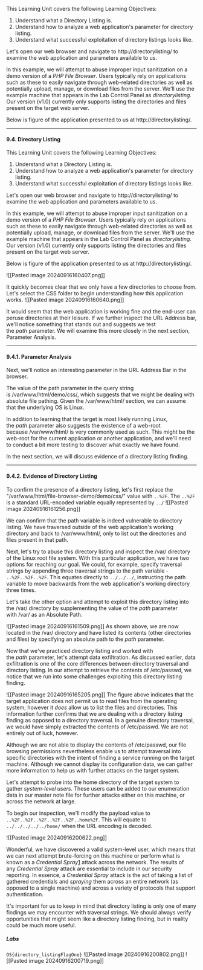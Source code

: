 This Learning Unit covers the following Learning Objectives:

1. Understand what a Directory Listing is.
2. Understand how to analyze a web application's parameter for directory listing.
3. Understand what successful exploitation of directory listings looks like.

Let's open our web browser and navigate to http://directorylisting/ to examine the web application and parameters available to us.

In this example, we will attempt to abuse improper input sanitization on a demo version of a _PHP File Browser_. Users typically rely on applications such as these to easily navigate through web-related directories as well as potentially upload, manage, or download files from the server. We'll use the example machine that appears in the Lab Control Panel as _directorylisting_. Our version (v1.0) currently only supports listing the directories and files present on the target web server.

Below is figure of the application presented to us at http://directorylisting/.

---------------
#### 9.4. Directory Listing
This Learning Unit covers the following Learning Objectives:

1. Understand what a Directory Listing is.
2. Understand how to analyze a web application's parameter for directory listing.
3. Understand what successful exploitation of directory listings looks like.

Let's open our web browser and navigate to http://directorylisting/ to examine the web application and parameters available to us.

In this example, we will attempt to abuse improper input sanitization on a demo version of a _PHP File Browser_. Users typically rely on applications such as these to easily navigate through web-related directories as well as potentially upload, manage, or download files from the server. We'll use the example machine that appears in the Lab Control Panel as _directorylisting_. Our version (v1.0) currently only supports listing the directories and files present on the target web server.

Below is figure of the application presented to us at http://directorylisting/.

![[Pasted image 20240916160407.png]]

It quickly becomes clear that we only have a few directories to choose from. Let's select the CSS folder to begin understanding how this application works.
![[Pasted image 20240916160640.png]]

It would seem that the web application is working fine and the end-user can peruse directories at their leisure. If we further inspect the URL Address bar, we'll notice something that stands out and suggests we test the _path_ parameter. We will examine this more closely in the next section, Parameter Analysis.

-----------------

#### 9.4.1. Parameter Analysis

Next, we'll notice an interesting parameter in the URL Address Bar in the browser.

The value of the path parameter in the query string is /var/www/html/demo/css/, which suggests that we might be dealing with absolute file pathing. Given the /var/www/html/ section, we can assume that the underlying OS is Linux.

In addition to learning that the target is most likely running Linux, the _path_ parameter also suggests the existence of a web-root because /var/www/html/ is very commonly used as such. This might be the web-root for the current application or another application, and we'll need to conduct a bit more testing to discover what exactly we have found.

In the next section, we will discuss evidence of a directory listing finding.

------
#### 9.4.2. Evidence of Directory Listing

To confirm the presence of a directory listing, let's first replace the "/var/www/html/file-browser-demo/demo/css/" value with `..%2F`. The `..%2F` is a standard URL-encoded variable equally represented by `../`
![[Pasted image 20240916161256.png]]

We can confirm that the path variable is indeed vulnerable to directory listing. We have traversed outside of the web application's working directory and back to /var/www/html/, only to list out the directories and files present in that path.

Next, let's try to abuse this directory listing and inspect the /var/ directory of the Linux root file system. With this particular application, we have two options for reaching our goal. We could, for example, specify traversal strings by appending three traversal strings to the path variable - `..%2F..%2F..%2F`. This equates directly to `../../../`, instructing the path variable to move backwards from the web application's working directory three times.

Let's take the other option and attempt to exploit this directory listing into the /var/ directory by supplementing the value of the _path_ parameter with /var/ as an Absolute Path.

![[Pasted image 20240916161509.png]]
As shown above, we are now located in the /var/ directory and have listed its contents (other directories and files) by specifying an absolute path to the _path_ parameter.

Now that we've practiced directory listing and worked with the _path_ parameter, let's attempt data exfiltration. As discussed earlier, data exfiltration is one of the core differences between directory traversal and directory listing. In our attempt to retrieve the contents of /etc/passwd, we notice that we run into some challenges exploiting this directory listing finding.

![[Pasted image 20240916165205.png]]
The figure above indicates that the target application does not permit us to read files from the operating system; however it _does_ allow us to list the files and directories. This information further confirms that we are dealing with a directory listing finding as opposed to a directory traversal. In a genuine directory traversal, we would have simply extracted the contents of /etc/passwd. We are not entirely out of luck, however.

Although we are not able to display the contents of /etc/passwd, our file browsing permissions nevertheless enable us to attempt traversal into specific directories with the intent of finding a service running on the target machine. Although we cannot display its configuration data, we can gather more information to help us with further attacks on the target system.

Let's attempt to probe into the home directory of the target system to gather _system-level users_. These users can be added to our enumeration data in our master note file for further attacks either on this machine, or across the network at large.

To begin our inspection, we'll modify the payload value to `..%2F..%2F..%2F..%2F..%2F..home%2F`. This will equate to `../../../../../home/` when the URL encoding is decoded.

![[Pasted image 20240916200622.png]]

Wonderful, we have discovered a valid system-level user, which means that we can next attempt brute-forcing on this machine or perform what is known as a _Credential Spray_[1](https://portal.offsec.com/courses/WEB-200-28380/learning/directory-traversal-attacks-30962/directory-listing-31278/evidence-of-directory-listing-31019#fn-local_id_348-1) attack across the network. The results of any _Credential Spray_ attack are essential to include in our security reporting. In essence, a _Credential Spray_ attack is the act of taking a list of gathered credentials and _spraying_ them across an entire network (as opposed to a single machine) and across a variety of protocols that support authentication.

It's important for us to keep in mind that directory listing is only one of many findings we may encounter with traversal strings. We should always verify opportunities that might seem like a directory listing finding, but in reality could be much more useful.

##### Labs
`OS{directory_listingFlagOne}`
![[Pasted image 20240916200802.png]]
![[Pasted image 20240916200719.png]]